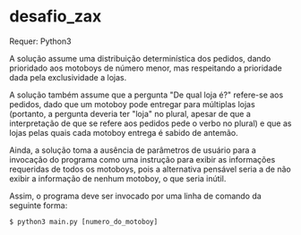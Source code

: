 # desafio_zax

Requer: Python3

A solução assume uma distribuição determinística dos pedidos, dando prioridado aos motoboys de número menor, mas respeitando a prioridade dada pela exclusividade a lojas.

A solução também assume que a pergunta "De qual loja é?" refere-se aos pedidos, dado que um motoboy pode entregar para múltiplas lojas (portanto, a pergunta deveria ter "loja" no plural, apesar de que a interpretação de que se refere aos pedidos pede o verbo no plural) e que as lojas pelas quais cada motoboy entrega é sabido de antemão.

Ainda, a solução toma a ausência de parâmetros de usuário para a invocação do programa como uma instrução para exibir as informações requeridas de todos os motoboys, pois a alternativa pensável seria a de não exibir a informação de nenhum motoboy, o que seria inútil.

Assim, o programa deve ser invocado por uma linha de comando da seguinte forma:

`$ python3 main.py [numero_do_motoboy]`